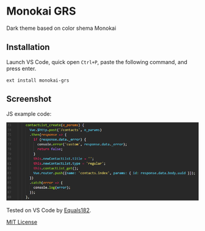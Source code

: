 # Monokai GRS
Dark theme based on color shema Monokai

## Installation
Launch VS Code, quick open `Ctrl+P`, paste the following command, and press enter.

```
ext install monokai-grs
```

## Screenshot
JS example code:

![Example JS](example-js.png)

Tested on VS Code by [Equals182](https://github.com/Equals182).

[MIT License](LICENSE)